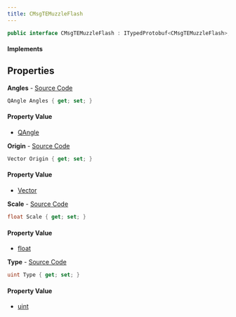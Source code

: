 ```yaml
---
title: CMsgTEMuzzleFlash
---
```


```csharp
public interface CMsgTEMuzzleFlash : ITypedProtobuf<CMsgTEMuzzleFlash>, INativeHandle, INetMessage<CMsgTEMuzzleFlash>, IDisposable
```

#### Implements

## Properties

**Angles** - [Source Code](https://github.com/swiftly-solution/swiftlys2/blob/master/managed/src/SwiftlyS2.Generated/Protobufs/Interfaces/CMsgTEMuzzleFlash.cs#L21)

```csharp
QAngle Angles { get; set; }
```

#### Property Value

- [QAngle](/docs/api/shared/natives/qangle)

**Origin** - [Source Code](https://github.com/swiftly-solution/swiftlys2/blob/master/managed/src/SwiftlyS2.Generated/Protobufs/Interfaces/CMsgTEMuzzleFlash.cs#L18)

```csharp
Vector Origin { get; set; }
```

#### Property Value

- [Vector](/docs/api/shared/natives/vector)

**Scale** - [Source Code](https://github.com/swiftly-solution/swiftlys2/blob/master/managed/src/SwiftlyS2.Generated/Protobufs/Interfaces/CMsgTEMuzzleFlash.cs#L24)

```csharp
float Scale { get; set; }
```

#### Property Value

- [float](https://learn.microsoft.com/dotnet/api/system.single)

**Type** - [Source Code](https://github.com/swiftly-solution/swiftlys2/blob/master/managed/src/SwiftlyS2.Generated/Protobufs/Interfaces/CMsgTEMuzzleFlash.cs#L27)

```csharp
uint Type { get; set; }
```

#### Property Value

- [uint](https://learn.microsoft.com/dotnet/api/system.uint32)

